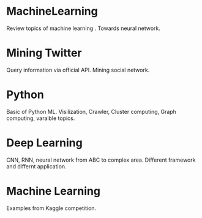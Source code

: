 # MachineLearning
Review topics of machine learning  . Towards neural network.



# Mining Twitter
Query information via official API. Mining social network.


# Python
Basic of Python ML.
Visilization, Crawler, Cluster computing, Graph computing, varaible topics.

# Deep Learning
CNN, RNN, neural network from ABC to complex area.
Different framework and differnt application.

# Machine Learning
Examples from Kaggle competition.


